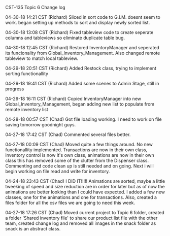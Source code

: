 CST-135 Topic 6 Change log

04-30-18 14:21 CST (Richard) Sliced in sort code to G.I.M. doesnt seem to work. began setting up methods to sort and display newly sorted list.

04-30-18 13:08 CST (Richard) Fixed tableview code to create seperate columns and tableviews so eliminate duplicate table bug.

04-30-18 12:45 CST (Richard) Restored InventoryManager and seperated its funcionality from Global_Inventory_Management. Also changed remote tableview to match local tableview.

04-29-18 20:51 CST (Richard) Added Restock class, trying to implement sorting functionallity

04-29-18 19:41 CST (Richard) Added some scenes to Admin Stage, still in progress

04-29-18 16:11 CST (Richard) Copied InventoryManager into new Global_Inventory_Management, began adding new list to populate from remote inventory list

04-28-18 00:57 CST (Chad) Got file loading working. I need to work on file saving tomorrow goodnight guys.

04-27-18 17:42 CST (Chad) Commented several files better.

04-27-18 00:09 CST (Chad) Moved quite a few things around. No new functionallity implemented. Transactions are now in their own class, inventory control is now it's own class, 			animations are now in their own class this has removed some of the clutter from the Dispenser class. Commenting and code clean up is still needed and on  			going. Next i will begin working on file read and write for inventory.

04-24-18 23:43 CST (Chad) I DID IT!!!!!  Animations are sorted, maybe a little tweeking of speed and size reduction are in order for later but as of now the animations 					are better looking than I could have expected. I added a few new classes, one for the animations and one for transactions. Also, created a files folder 				for all the csv files we are going to need this week.

04-27-18 17:26 CST (Chad) Moved current project to Topic 6 folder, created a folder 'Shared inventory file' to share our product list file with the other team, created change 					log and removed all images in the snack folder as snack is an abstract class.